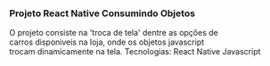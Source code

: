 ### Projeto React Native Consumindo Objetos

O projeto consiste na 'troca de tela' dentre as opções de  
carros disponiveis na loja, onde os objetos javascript  
trocam dinamicamente na tela. Tecnologias: React Native Javascript